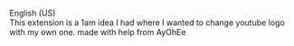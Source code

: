  English (US) 	
This extension is a 1am idea I had where I wanted to change youtube logo with my own one.
made with help from AyOhEe
